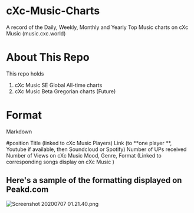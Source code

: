 # cXc-Music-Charts
A record of the Daily, Weekly, Monthly and Yearly Top Music charts on cXc Music (music.cxc.world)

# About This Repo
This repo holds 
1. cXc Music SE Global All-time charts
2. cXc Music Beta Gregorian charts (Future)

# Format
Markdown
 
\#position
Title (linked to cXc Music Players)
Link (to **one player **, Youtube if available, then Soundcloud or Spotify)
Number of UPs received
Number of Views on cXc Music
Mood, Genre, Format (Linked to corresponding songs display on cXc Music )

## Here's a sample of the formatting displayed on Peakd.com

![Screenshot 20200707 01.21.40.png](https://files.peakd.com/file/peakd-hive/currentxchange/y0BN1O8R-Screenshot202020-07-072001.21.40.png)
 
<!--stackedit_data:
eyJoaXN0b3J5IjpbLTE2OTEyMjQwNywxNjQ1MjkzMzI0XX0=
-->